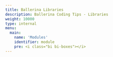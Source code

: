 ```yaml
---
title: Ballerina Libraries
description: Ballerina Coding Tips - Libraries
weight: 10000
type: internal
menu: 
  main:
    name: 'Modules'
    identifier: module
    pre: <i class="bi bi-boxes"></i>
---
```

